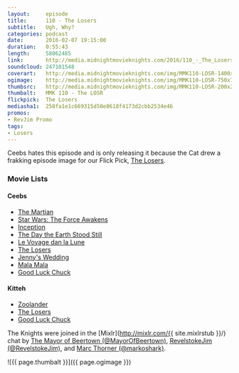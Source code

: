 ```yaml
---
layout:     episode
title:      110 - The Losers
subtitle:   Ugh, Why?
categories: podcast
date:       2016-02-07 19:15:00
duration:   0:55:43
length:     58062485
link:       http://media.midnightmovieknights.com/2016/110_-_The_Losers.m4a
soundcloud: 247101548
coverart:   http://media.midnightmovieknights.com/img/MMK110-LOSR-1400x1400.png
ogimage:    http://media.midnightmovieknights.com/img/MMK110-LOSR-750x750.png
thumbsrc:   http://media.midnightmovieknights.com/img/MMK110-LOSR-200x200.png
thumbalt:   MMK 110 - The LOSR
flickpick:  The Losers
mediasha1:  258fa1e1c669315d50e8618f4173d2cbb2534e46
promos:
- RevJim Promo
tags:
- Losers
---
```

Ceebs hates this episode and is only releasing it because the Cat drew a frakking episode image for our Flick Pick, [The Losers](http://www.imdb.com/title/tt0480255/).

### Movie Lists

<div class="row">
	<div class="col-sm-6">
		<h4>Ceebs</h4>
		<ul class="list-unstyled">
			<li><a href="http://www.imdb.com/title/tt3659388/" target="_blank">The Martian</a></li>
			<li><a href="http://www.imdb.com/title/tt2488496/" target="_blank">Star Wars: The Force Awakens</a></li>
			<li><a href="http://www.imdb.com/title/tt1375666/" target="_blank">Inception</a></li>
			<li><a href="http://www.imdb.com/title/tt0043456/" target="_blank">The Day the Earth Stood Still</a></li>
			<li><a href="http://www.imdb.com/title/tt0000417/" target="_blank">Le Voyage dan la Lune</a></li>
			<li><a href="http://www.imdb.com/title/tt0480255/" target="_blank">The Losers</a></li>
			<li><a href="http://www.imdb.com/title/tt3289712/" target="_blank">Jenny's Wedding</a></li>
			<li><a href="http://www.imdb.com/title/tt3314958/" target="_blank">Mala Mala</a></li>
			<li><a href="http://www.imdb.com/title/tt0452625/" target="_blank">Good Luck Chuck</a></li>
		</ul>
	</div>
	<div class="col-sm-6">
		<h4>Kitteh</h4>
		<ul class="list-unstyled">
			<li><a href="http://www.imdb.com/title/tt0196229/" target="_blank">Zoolander</a></li>
			<li><a href="http://www.imdb.com/title/tt0480255/" target="_blank">The Losers</a></li>
			<li><a href="http://www.imdb.com/title/tt0452625/" target="_blank">Good Luck Chuck</a></li>
		</ul>
	</div>
</div>

The Knights were joined in the [Mixlr](http://mixlr.com/{{ site.mixlrstub }}/) chat by [The Mayor of Beertown (@MayorOfBeertown)](https://twitter.com/MayorOfBeertown), [RevelstokeJim (@RevelstokeJim)](https://twitter.com/RevelstokeJim), and [Marc Thorner (@markoshark)](https://twitter.com/markoshark).

![{{ page.thumbalt }}]({{ page.ogimage }})
